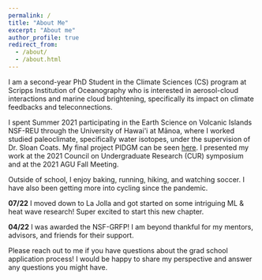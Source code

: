 ```yaml
---
permalink: /
title: "About Me"
excerpt: "About me"
author_profile: true
redirect_from: 
  - /about/
  - /about.html
---
```


I am a second-year PhD Student in the Climate Sciences (CS) program at Scripps Institution of Oceanography who is interested in aerosol-cloud interactions and marine cloud brightening, specifically its impact on climate feedbacks and teleconnections. 

I spent Summer 2021 participating in the Earth Science on Volcanic Islands NSF-REU through the University of Hawai'i at Mānoa, where I worked studied paleoclimate, specifically water isotopes, under the supervision of Dr. Sloan Coats. My final project PIDGM can be seen [here](https://pidgm.github.io/index.html). I presented my work at the 2021 Council on Undergraduate Research (CUR) symposium and at the 2021 AGU Fall Meeting.

Outside of school, I enjoy baking, running, hiking, and watching soccer. I have also been getting more into cycling since the pandemic.

**07/22** I moved down to La Jolla and got started on some intriguing ML & heat wave research! Super excited to start this new chapter.

**04/22** I was awarded the NSF-GRFP! I am beyond thankful for my mentors, advisors, and friends for their support.

Please reach out to me if you have questions about the grad school application process! I would be happy to share my perspective and answer any questions you might have.

